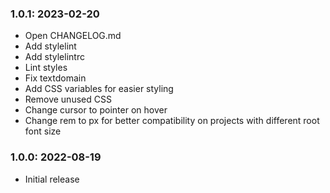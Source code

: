 ### 1.0.1: 2023-02-20

* Open CHANGELOG.md
* Add stylelint
* Add stylelintrc
* Lint styles
* Fix textdomain
* Add CSS variables for easier styling
* Remove unused CSS
* Change cursor to pointer on hover
* Change rem to px for better compatibility on projects with different root font size

### 1.0.0: 2022-08-19

* Initial release